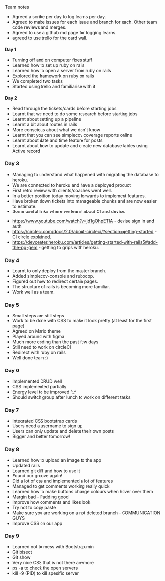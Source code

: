 Team notes

- Agreed a scribe per day to log learns per day.
- Agreed to make issues for each issue and branch for each. Other team code reviews and merges.
- Agreed to use a github md page for logging learns.
- agreed to use trello for the card wall.

#### Day 1
* Turning off and on computer fixes stuff
* Learned how to set up ruby on rails
* Learned how to open a server from ruby on rails
* Explored the framework on ruby on rails
* We completed two tasks
* Started using trello and familiarise with it

#### Day 2
* Read through the tickets/cards before starting jobs
* Learnt that we need to do some research before starting jobs
* Learnt about setting up a pipeline
* Learnt a bit about routes in rails
* More conscious about what we don't know
* Learnt that you can see simplecov coverage reports online
* Learnt about date and time feature for posts
* Learnt about how to update and create new database tables using Active record

### Day 3
* Managing to understand what happened with migrating the database to heroku.
* We are connected to heroku and have a deployed product
* First retro review with clients/coaches went well.
* In a better position today moving forwards to implement features.
* Have broken down tickets into manageable chunks and are now easier to estimate.
* Some useful links where we learnt about CI and devise:
- https://www.youtube.com/watch?v=jd1gOhpETIA - devise sign in and auth
- https://circleci.com/docs/2.0/about-circleci/?section=getting-started - CI circle explained.
- https://devcenter.heroku.com/articles/getting-started-with-rails5#add-the-pg-gem - getting to grips with heroku.

### Day 4
* Learnt to only deploy from the master branch.
* Added simplecov-console and rubocop.
* Figured out how to redirect certain pages. 
* The structure of rails is becoming more familiar.
* Work well as a team.

### Day 5
* Small steps are still steps
* Work to be done with CSS to make it look pretty (at least for the first page)
* Agreed on Mario theme
* Played around with figma
* Much more coding than the past few days
* Still need to work on circleCI
* Redirect with ruby on rails
* Well done team :)

### Day 6
* Implemented CRUD well
* CSS implemented partially
* Energy level to be improved ^_^
* Should switch group after lunch to work on different tasks

### Day 7
* Integrated CSS bootstrap cards
* Users need a username to sign up
* Users can only update and delete their own posts
* Bigger and better tomorrow!

### Day 8
* Learned how to upload an image to the app
* Updated rails
* Learned git diff and how to use it
* Found our groove again!
* Did a lot of css and implemented a lot of features
* Managed to get comments working really quick
* Learned how to make buttons change colours when hover over them
* Margin bad - Padding good
* Improve how comments and likes look
* Try not to copy paste 
* Make sure you are working on a not deleted branch - COMMUNICATION GUYS
* Improve CSS on our app

### Day 9
* Learned not to mess with Bootstrap.min
* Git bisect
* Git show
* Very nice CSS that is not there anymore
* ps -a to check the open servers
* kill -9 (PID) to kill spesific server
